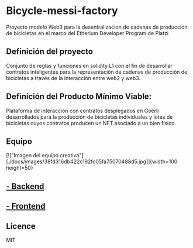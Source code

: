 # Bicycle-messi-factory
Proyecto modelo Web3 para la desentralizacion de cadenas de produccion de bicicletas en el marco del Etherium Developer Program de Platzi

## Definición del proyecto

Conjunto de reglas y funciones en solidity L1 con el fin de desarrollar contratos inteligentes para la representación de cadenas de producción de bicicletas a través de la interacción entre web2 y web3.

## Definición del Producto Mínimo Viable:

Plataforma de interacción con contratos desplegados en Goerli desarrollados para la producción de bicicletas individuales y lotes de bicicletas cuyos contratos producen un NFT asociado a un bien físico.

## Equipo

[!["Imagen del equipo creativa"][./docs/images/38fd316db422c192fc05fa75070488d5.jpg]]{width=100 height=50}

## [- Backend](backend)

## [- Frontend](frontend)

## Licence
MIT
